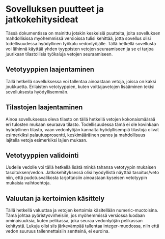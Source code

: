 # Sovelluksen puutteet ja jatkokehitysideat
Tässä dokumentissa on mainittu jotakin keskeisiä puutteita, joita sovelluksen mahdollisissa myöhemmissä versioissa tulisi kehittää, jotta sovellus olisi todellisuudessa hyödyllinen työkalu vedonlyöjälle. Tällä hetkellä sovellusta voi lähinnä käyttää yhden tyyppisten vetojen seuraamiseen ja se ei tarjoa juurikaan tilastollisia työkaluja vetojen seuraamiseen.

## Vetotyyppien laajentaminen
Tällä hetkellä sovelluksessa voi tallentaa ainoastaan vetoja, joissa on kaksi joukkuetta. Erilaisten vetotyyppien, kuten voittajavetojen lisääminen tekisi sovelluksesta hyödyllisemmän.

## Tilastojen laajentaminen
Ainoa sovelluksessa oleva tilasto on tällä hetkellä vetojen kokonaismäärää eri tulosten mukaan seuraava tilasto. Todellisuudessa tämä ei ole kovinkaan hyödyllinen tilasto, vaan vedonlyöjän kannalta hyödyllisempiä tilastoja olivat esimerkiksi palautusprosentti, keskimääräinen panos ja mahdollisuus lajitella vetoja esimerkiksi lajien mukaan.

## Vetotyyppien validointi
Uudelle vedolle voi tällä hetkellä lisätä minkä tahansa vetotyypin mukaisen tasoituksen/vedon. Jatkokehityksessä olisi hyödyllistä näyttää tasoitus/veto niin, että pudotusvalikosta tarjottaisiin ainoastaan kyseisen vetotyypin mukaisia vaihtoehtoja.

## Valuutan ja kertoimien käsittely
Tällä hetkellä valuuttaa ja vetojen kertoimia käsitellään numeric-muotoisina. Tämä johtaa pyöristysvirheisiin, jos myöhemmissä versiossa luodaan ominaisuuksia, kuten pelikassa, joka seuraa vedonlyöjän pelikassan kehitystä. Lukuja olisi siis järkevämpää tallentaa integer-muodossa, niin että vedon suuruus tallennettaisiin sentteinä, ei euroina.

